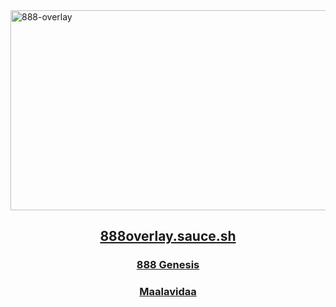<img src="https://socialify.git.ci/saucesteals/888-overlay/image?description=1&descriptionEditable=&font=Rokkitt&logo=https%3A%2F%2Fi.ibb.co%2FgT3NyL3%2F888-Inner-Circle-Maalavidaa-1.png&owner=1&pattern=Charlie%20Brown&theme=Dark" alt="888-overlay" width="1040" height="320"  />

<h2 align="center" >
<a href="https://888overlay.sauce.sh">888overlay.sauce.sh</a>
</h2>

<h3 align="center" >
<a href="https://opensea.io/assets/0x36d30b3b85255473d27dd0f7fd8f35e36a9d6f06/888">888 Genesis</a>
</h3>

<h3 align="center" >
<a href="https://opensea.io/assets/0x715565baf69afcbbe88f56d46f1c9fe2df828705/1">Maalavidaa</a>
</h3>
